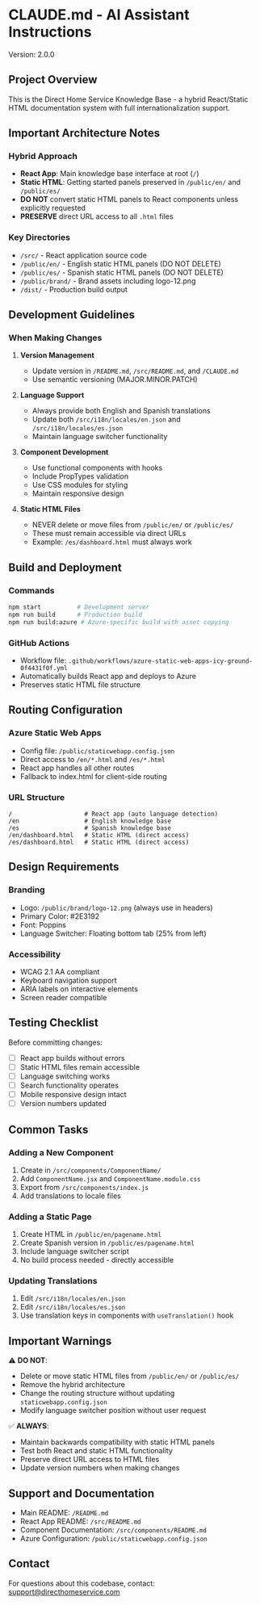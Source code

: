 # CLAUDE.md - AI Assistant Instructions

Version: 2.0.0

## Project Overview

This is the Direct Home Service Knowledge Base - a hybrid React/Static HTML documentation system with full internationalization support.

## Important Architecture Notes

### Hybrid Approach
- **React App**: Main knowledge base interface at root (`/`)
- **Static HTML**: Getting started panels preserved in `/public/en/` and `/public/es/`
- **DO NOT** convert static HTML panels to React components unless explicitly requested
- **PRESERVE** direct URL access to all `.html` files

### Key Directories
- `/src/` - React application source code
- `/public/en/` - English static HTML panels (DO NOT DELETE)
- `/public/es/` - Spanish static HTML panels (DO NOT DELETE)
- `/public/brand/` - Brand assets including logo-12.png
- `/dist/` - Production build output

## Development Guidelines

### When Making Changes

1. **Version Management**
   - Update version in `/README.md`, `/src/README.md`, and `/CLAUDE.md`
   - Use semantic versioning (MAJOR.MINOR.PATCH)

2. **Language Support**
   - Always provide both English and Spanish translations
   - Update both `/src/i18n/locales/en.json` and `/src/i18n/locales/es.json`
   - Maintain language switcher functionality

3. **Component Development**
   - Use functional components with hooks
   - Include PropTypes validation
   - Use CSS modules for styling
   - Maintain responsive design

4. **Static HTML Files**
   - NEVER delete or move files from `/public/en/` or `/public/es/`
   - These must remain accessible via direct URLs
   - Example: `/es/dashboard.html` must always work

## Build and Deployment

### Commands
```bash
npm start          # Development server
npm run build      # Production build
npm run build:azure # Azure-specific build with asset copying
```

### GitHub Actions
- Workflow file: `.github/workflows/azure-static-web-apps-icy-ground-0f4431f0f.yml`
- Automatically builds React app and deploys to Azure
- Preserves static HTML file structure

## Routing Configuration

### Azure Static Web Apps
- Config file: `/public/staticwebapp.config.json`
- Direct access to `/en/*.html` and `/es/*.html`
- React app handles all other routes
- Fallback to index.html for client-side routing

### URL Structure
```
/                    # React app (auto language detection)
/en                  # English knowledge base
/es                  # Spanish knowledge base
/en/dashboard.html   # Static HTML (direct access)
/es/dashboard.html   # Static HTML (direct access)
```

## Design Requirements

### Branding
- Logo: `/public/brand/logo-12.png` (always use in headers)
- Primary Color: #2E3192
- Font: Poppins
- Language Switcher: Floating bottom tab (25% from left)

### Accessibility
- WCAG 2.1 AA compliant
- Keyboard navigation support
- ARIA labels on interactive elements
- Screen reader compatible

## Testing Checklist

Before committing changes:
- [ ] React app builds without errors
- [ ] Static HTML files remain accessible
- [ ] Language switching works
- [ ] Search functionality operates
- [ ] Mobile responsive design intact
- [ ] Version numbers updated

## Common Tasks

### Adding a New Component
1. Create in `/src/components/ComponentName/`
2. Add `ComponentName.jsx` and `ComponentName.module.css`
3. Export from `/src/components/index.js`
4. Add translations to locale files

### Adding a Static Page
1. Create HTML in `/public/en/pagename.html`
2. Create Spanish version in `/public/es/pagename.html`
3. Include language switcher script
4. No build process needed - directly accessible

### Updating Translations
1. Edit `/src/i18n/locales/en.json`
2. Edit `/src/i18n/locales/es.json`
3. Use translation keys in components with `useTranslation()` hook

## Important Warnings

⚠️ **DO NOT**:
- Delete or move static HTML files from `/public/en/` or `/public/es/`
- Remove the hybrid architecture
- Change the routing structure without updating `staticwebapp.config.json`
- Modify language switcher position without user request

✅ **ALWAYS**:
- Maintain backwards compatibility with static HTML panels
- Test both React and static HTML functionality
- Preserve direct URL access to HTML files
- Update version numbers when making changes

## Support and Documentation

- Main README: `/README.md`
- React App README: `/src/README.md`
- Component Documentation: `/src/components/README.md`
- Azure Configuration: `/public/staticwebapp.config.json`

## Contact

For questions about this codebase, contact: support@directhomeservice.com